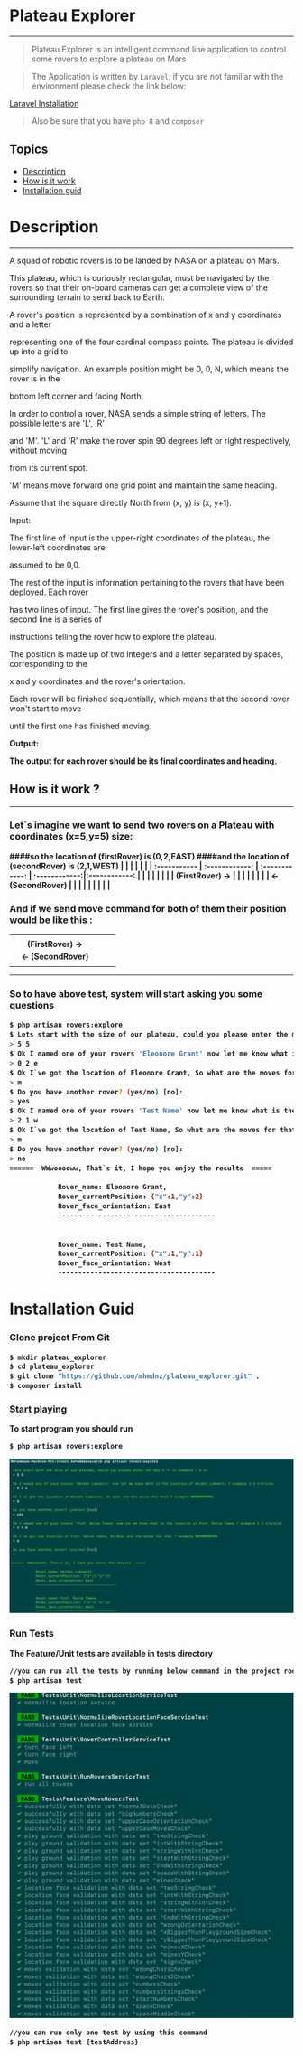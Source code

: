 # Plateau Explorer
<hr>

> Plateau Explorer is an intelligent command line application to control some rovers to explore a plateau on Mars 

> The Application is written by `Laravel`, if you are not familiar with the environment please check the link below:

[Laravel Installation](https://laravel.com/docs/8.x/installation)

> Also be sure that you have `php 8` and `composer`
## Topics
- [Description](#Description)
- [How is it work](#How-is-it-work)
- [Installation guid](#Installation-Guid)

# Description
<hr>

A squad of robotic rovers is to be landed by NASA on a plateau on Mars.

This plateau, which is curiously rectangular, must be navigated by the rovers so that their on-board cameras can get a complete view of the surrounding terrain to send back to Earth.

A rover's position is represented by a combination of x and y coordinates and a letter

representing one of the four cardinal compass points. The plateau is divided up into a grid to

simplify navigation. An example position might be 0, 0, N, which means the rover is in the

bottom left corner and facing North.

In order to control a rover, NASA sends a simple string of letters. The possible letters are 'L', 'R'

and 'M'. 'L' and 'R' make the rover spin 90 degrees left or right respectively, without moving

from its current spot.

'M' means move forward one grid point and maintain the same heading.

Assume that the square directly North from (x, y) is (x, y+1).

Input:

The first line of input is the upper-right coordinates of the plateau, the lower-left coordinates are

assumed to be 0,0.

The rest of the input is information pertaining to the rovers that have been deployed. Each rover

has two lines of input. The first line gives the rover's position, and the second line is a series of

instructions telling the rover how to explore the plateau.

The position is made up of two integers and a letter separated by spaces, corresponding to the

x and y coordinates and the rover's orientation.

Each rover will be finished sequentially, which means that the second rover won't start to move

until the first one has finished moving.

<b> Output:

The output for each rover should be its final coordinates and heading.

## How is it work ?
<hr>

### Let`s imagine we want to send two rovers on a Plateau with coordinates (x=5,y=5) size:
####so the location of (firstRover) is (0,2,EAST)
####and the location of (secondRover) is (2,1,WEST)
|  |  |  |  | |
| :----------- | :------------: | :------------: | :------------:|:------------: | 
|    |     | |  |  |
|  (FirstRover) ->  |     | |  |  |
|    |     | <- (SecondRover) |  |  |
|    |     |  |  |  |



### And if we send move command for both of them their position would be like this :

|  |  |  |  | |
| :----------- | :------------: | :------------: | :------------:|:------------: | 
|    |     | |  |  |
|    |   (FirstRover) ->  | |  |  |
|    |   <- (SecondRover)  |  |  |  |
|    |     |  |  |  |

<hr>

### So to have above test, system will start asking you some questions
```sh
$ php artisan rovers:explore
$ Lets start with the size of our plateau, could you please enter the max X Y? => example : 6 6:
> 5 5
$ Ok I named one of your rovers 'Eleonore Grant' now let me know what is the location of Eleonore Grant ? example 1 3 n/e/s/w:
> 0 2 e
$ Ok I`ve got the location of Eleonore Grant, So what are the moves for that ? example MMRMMRMRRM:
> m
$ Do you have another rover? (yes/no) [no]:
> yes
$ Ok I named one of your rovers 'Test Name' now let me know what is the location of Test Name ? example 1 3 n/e/s/w:
> 2 1 w
$ Ok I`ve got the location of Test Name, So what are the moves for that ? example MMRMMRMRRM:
> m
$ Do you have another rover? (yes/no) [no]:
> no
======  WWwooooww, That`s it, I hope you enjoy the results  =====

            Rover_name: Eleonore Grant,
            Rover_currentPosition: {"x":1,"y":2}
            Rover_face_orientation: East
            ---------------------------------------
            

            Rover_name: Test Name,
            Rover_currentPosition: {"x":1,"y":1}
            Rover_face_orientation: West
            ---------------------------------------
```

# Installation Guid

### Clone project From Git

```sh
$ mkdir plateau_explorer
$ cd plateau_explorer
$ git clone "https://github.com/mhmdnz/plateau_explorer.git" .
$ composer install
```
### Start playing

To start program you should run
```sh
$ php artisan rovers:explore
```
![Alt text](img_1.png?raw=true "Title")
### Run Tests

The Feature/Unit tests are available in tests directory 
```sh
//you can run all the tests by running below command in the project root
$ php artisan test
```
![Alt text](img.png?raw=true "Title")
```sh
//you can run only one test by using this command
$ php artisan test {testAddress}
```
